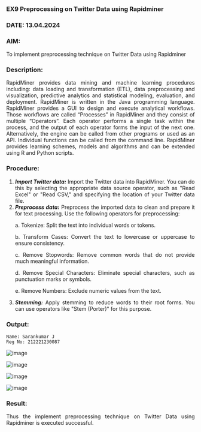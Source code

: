 ### EX9 Preprocessing on Twitter Data using Rapidminer
### DATE: 13.04.2024
### AIM: 
To implement preprocessing technique on Twitter Data using Rapidminer
### Description: 
<div align = "justify">
RapidMiner provides data mining and machine learning procedures including: data loading and transformation (ETL), data preprocessing and visualization, 
predictive analytics and statistical modeling, evaluation, and deployment. RapidMiner is written in the Java programming language. 
RapidMiner provides a GUI to design and execute analytical workflows. Those workflows are called “Processes” in RapidMiner and they consist of multiple “Operators”. 
Each operator performs a single task within the process, and the output of each operator forms the input of the next one. Alternatively, the engine can be called from 
other programs or used as an API. Individual functions can be called from the command line. 
RapidMiner provides learning schemes, models and algorithms and can be extended using R and Python scripts.

### Procedure:
1) ***Import Twitter data:*** Import the Twitter data into RapidMiner. You can do this by selecting the appropriate
data source operator, such as "Read Excel" or "Read CSV," and specifying the location of your Twitter data
file.
2) ***Preprocess data:*** Preprocess the imported data to clean and prepare it for text processing. Use the following
operators for preprocessing:
    <p>a. Tokenize: Split the text into individual words or tokens.
    <p>b. Transform Cases: Convert the text to lowercase or uppercase to ensure consistency.
    <p>c. Remove Stopwords: Remove common words that do not provide much meaningful information.
    <p>d. Remove Special Characters: Eliminate special characters, such as punctuation marks or symbols.
    <p>e. Remove Numbers: Exclude numeric values from the text.
3) ***Stemming:*** Apply stemming to reduce words to their root forms. You can use operators like "Stem (Porter)"
for this purpose.


### Output:
```
Name: Sarankumar J
Reg No: 212221230087
```
![image](https://github.com/Karthikeyan21001828/WDM_EXP9/assets/93427303/31fff5cf-3810-4ce1-af41-2eee6d70b051)

![image](https://github.com/Karthikeyan21001828/WDM_EXP9/assets/93427303/6b376d55-9016-4260-b3a2-25867c84faa8)

![image](https://github.com/Karthikeyan21001828/WDM_EXP9/assets/93427303/ffa41f02-1c37-4273-983b-b83faefe260f)

![image](https://github.com/Karthikeyan21001828/WDM_EXP9/assets/93427303/8ba33e36-d1ce-4106-b3f7-8e9f28971069)

### Result:
Thus the implement preprocessing technique on Twitter Data using Rapidminer is executed successful.
